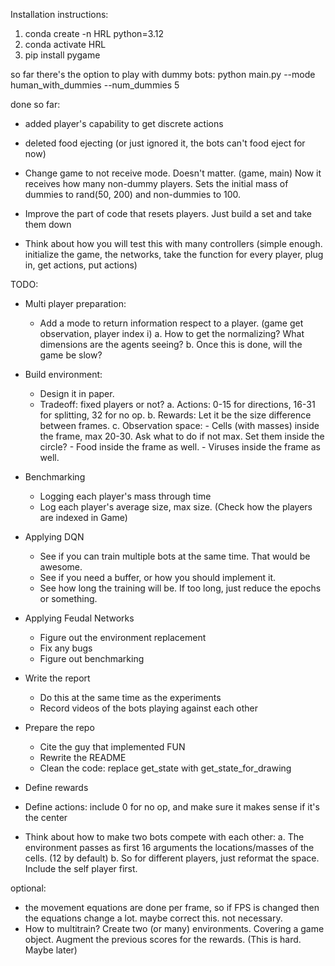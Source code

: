 Installation instructions:

1. conda create -n HRL python=3.12
2. conda activate HRL
3. pip install pygame

so far there's the option to play with dummy bots:
python main.py --mode human_with_dummies --num_dummies 5

done so far:
- added player's capability to get discrete actions
- deleted food ejecting (or just ignored it, the bots can't food eject for now)
- Change game to not receive mode. Doesn't matter. (game, main) Now it receives how many non-dummy players.
  Sets the initial mass of dummies to rand(50, 200) and non-dummies to 100.
- Improve the part of code that resets players. Just build a set and take them down

- Think about how you will test this with many controllers (simple enough. initialize the game, the networks, 
     take the function for every player, plug in, get actions, put actions)

TODO:
- Multi player preparation: 
   
   - Add a mode to return information respect to a player. (game get observation, player index i)
      a. How to get the normalizing? What dimensions are the agents seeing?
      b. Once this is done, will the game be slow?

- Build environment:
   - Design it in paper. 
   - Tradeoff: fixed players or not?
      a. Actions: 0-15 for directions, 16-31 for splitting, 32 for no op.
      b. Rewards: Let it be the size difference between frames.
      c. Observation space: 
         - Cells (with masses) inside the frame, max 20-30. Ask what to do if not max. Set them inside the circle?
         - Food inside the frame as well. 
         - Viruses inside the frame as well.
   

- Benchmarking
   - Logging each player's mass through time
   - Log each player's average size, max size. (Check how the players are indexed in Game)

- Applying DQN
   - See if you can train multiple bots at the same time. That would be awesome.
   - See if you need a buffer, or how you should implement it.
   - See how long the training will be. If too long, just reduce the epochs or something.


- Applying Feudal Networks
   - Figure out the environment replacement
   - Fix any bugs
   - Figure out benchmarking


- Write the report 
   - Do this at the same time as the experiments
   - Record videos of the bots playing against each other

- Prepare the repo
   - Cite the guy that implemented FUN
   - Rewrite the README
   - Clean the code: replace get_state with get_state_for_drawing




- Define rewards
- Define actions: include 0 for no op, and make sure it makes sense if it's the center
- Think about how to make two bots compete with each other:
   a. The environment passes as first 16 arguments the locations/masses of the cells. (12 by default)
   b. So for different players, just reformat the space. Include the self player first.


optional:
- the movement equations are done per frame, so if FPS is changed then the equations change a lot. maybe correct this. not necessary.
- How to multitrain? Create two (or many) environments. Covering a game object. Augment the previous scores for the rewards. (This is hard. Maybe later)